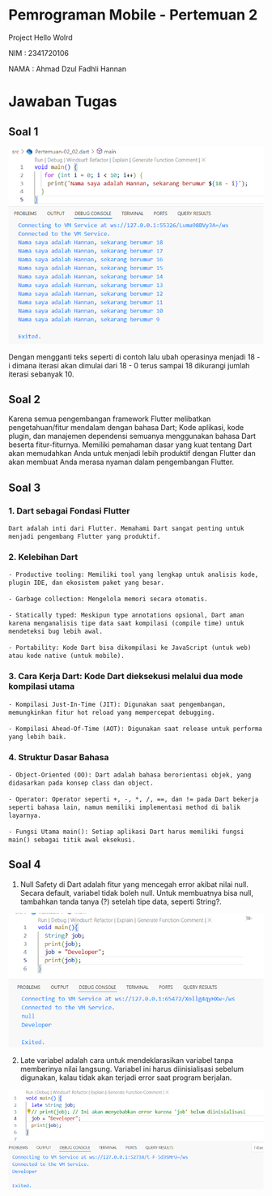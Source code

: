 # Pemrograman Mobile - Pertemuan 2

Project Hello Wolrd

NIM : 2341720106

NAMA : Ahmad Dzul Fadhli Hannan

# Jawaban Tugas

## Soal 1  
<img src="img/hello-world.png">  

Dengan mengganti teks seperti di contoh lalu ubah operasinya menjadi 18 - i dimana iterasi akan dimulai dari 18 - 0 terus sampai 18 dikurangi jumlah iterasi sebanyak 10.

## Soal 2  
Karena semua pengembangan framework Flutter melibatkan pengetahuan/fitur mendalam dengan bahasa Dart; Kode aplikasi, kode plugin, dan manajemen dependensi semuanya menggunakan bahasa Dart beserta fitur-fiturnya. Memiliki pemahaman dasar yang kuat tentang Dart akan memudahkan Anda untuk menjadi lebih produktif dengan Flutter dan akan membuat Anda merasa nyaman dalam pengembangan Flutter.

## Soal 3

### 1. Dart sebagai Fondasi Flutter 
    Dart adalah inti dari Flutter. Memahami Dart sangat penting untuk menjadi pengembang Flutter yang produktif.

### 2. Kelebihan Dart 

    - Productive tooling: Memiliki tool yang lengkap untuk analisis kode, plugin IDE, dan ekosistem paket yang besar.

    - Garbage collection: Mengelola memori secara otomatis.

    - Statically typed: Meskipun type annotations opsional, Dart aman karena menganalisis tipe data saat kompilasi (compile time) untuk mendeteksi bug lebih awal.

    - Portability: Kode Dart bisa dikompilasi ke JavaScript (untuk web) atau kode native (untuk mobile).

### 3. Cara Kerja Dart: Kode Dart dieksekusi melalui dua mode kompilasi utama

    - Kompilasi Just-In-Time (JIT): Digunakan saat pengembangan, memungkinkan fitur hot reload yang mempercepat debugging.

    - Kompilasi Ahead-Of-Time (AOT): Digunakan saat release untuk performa yang lebih baik.

### 4. Struktur Dasar Bahasa

    - Object-Oriented (OO): Dart adalah bahasa berorientasi objek, yang didasarkan pada konsep class dan object.

    - Operator: Operator seperti +, -, *, /, ==, dan != pada Dart bekerja seperti bahasa lain, namun memiliki implementasi method di balik layarnya.

    - Fungsi Utama main(): Setiap aplikasi Dart harus memiliki fungsi main() sebagai titik awal eksekusi.

## Soal 4  

1. Null Safety di Dart adalah fitur yang mencegah error akibat nilai null. Secara default, variabel tidak boleh null. Untuk membuatnya bisa null, tambahkan tanda tanya (?) setelah tipe data, seperti String?.  

<img src="img/null.png">

2. Late variabel adalah cara untuk mendeklarasikan variabel tanpa memberinya nilai langsung. Variabel ini harus diinisialisasi sebelum digunakan, kalau tidak akan terjadi error saat program berjalan.  

<img src="img/late.png">  